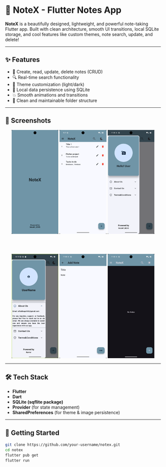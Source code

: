 # 📒 NoteX - Flutter Notes App

**NoteX** is a beautifully designed, lightweight, and powerful note-taking Flutter app. Built with clean architecture, smooth UI transitions, local SQLite storage, and cool features like custom themes, note search, update, and delete!

---

## ✨ Features

- 📝 Create, read, update, delete notes (CRUD)
- 🔍 Real-time search functionality
- 🎨 Theme customization (light/dark)
- 💾 Local data persistence using SQLite
- 💥 Smooth animations and transitions
- 📂 Clean and maintainable folder structure

---

## 📱 Screenshots

<div align="center">

<img src="screenshots/Screenshot_1.png" width="30%" />
<img src="screenshots/Screenshot_2.png" width="30%" />
<img src="screenshots/Screenshot_3.png" width="30%" />

<br><br>

<img src="screenshots/Screenshot_4.png" width="30%" />
<img src="screenshots/Screenshot_5.png" width="30%" />
<img src="screenshots/Screenshot_6.png" width="30%" />

</div>

---

## 🛠️ Tech Stack

- **Flutter**
- **Dart**
- **SQLite (sqflite package)**
- **Provider** (for state management)
- **SharedPreferences** (for theme & image persistence)

---

## 🚀 Getting Started

```bash
git clone https://github.com/your-username/notex.git
cd notex
flutter pub get
flutter run
